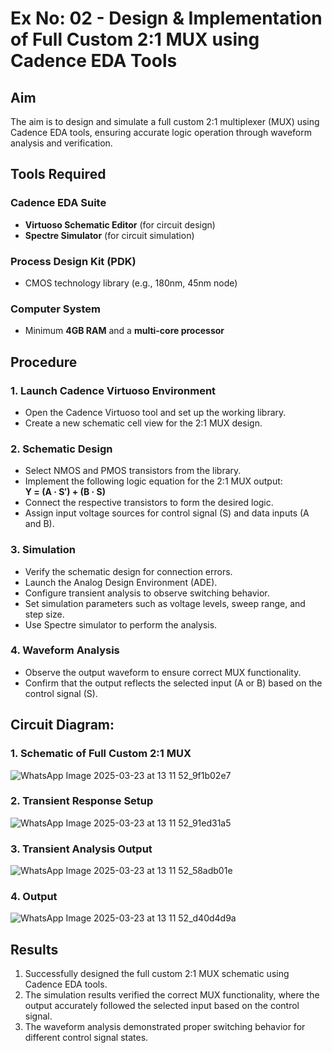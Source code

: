 # Ex No: 02 - Design & Implementation of Full Custom 2:1 MUX using Cadence EDA Tools

## Aim

The aim is to design and simulate a full custom 2:1 multiplexer (MUX) using Cadence EDA tools, ensuring accurate logic operation through waveform analysis and verification.

## Tools Required

### Cadence EDA Suite
- **Virtuoso Schematic Editor** (for circuit design)
- **Spectre Simulator** (for circuit simulation)

### Process Design Kit (PDK)
- CMOS technology library (e.g., 180nm, 45nm node)

### Computer System
- Minimum **4GB RAM** and a **multi-core processor**

## Procedure

### 1. Launch Cadence Virtuoso Environment
- Open the Cadence Virtuoso tool and set up the working library.
- Create a new schematic cell view for the 2:1 MUX design.

### 2. Schematic Design
- Select NMOS and PMOS transistors from the library.
- Implement the following logic equation for the 2:1 MUX output:  
  **Y = (A · S′) + (B · S)**
- Connect the respective transistors to form the desired logic.
- Assign input voltage sources for control signal (S) and data inputs (A and B).

### 3. Simulation
- Verify the schematic design for connection errors.
- Launch the Analog Design Environment (ADE).
- Configure transient analysis to observe switching behavior.
- Set simulation parameters such as voltage levels, sweep range, and step size.
- Use Spectre simulator to perform the analysis.

### 4. Waveform Analysis
- Observe the output waveform to ensure correct MUX functionality.
- Confirm that the output reflects the selected input (A or B) based on the control signal (S).

## Circuit Diagram:

### 1. Schematic of Full Custom 2:1 MUX

![WhatsApp Image 2025-03-23 at 13 11 52_9f1b02e7](https://github.com/user-attachments/assets/2db3ff51-a093-4192-9546-e5e4aabc2223)


### 2. Transient Response Setup

![WhatsApp Image 2025-03-23 at 13 11 52_91ed31a5](https://github.com/user-attachments/assets/fccb31cb-4d01-444c-8b5a-d72f1417ce6e)


### 3. Transient Analysis Output

![WhatsApp Image 2025-03-23 at 13 11 52_58adb01e](https://github.com/user-attachments/assets/8802beb9-faca-48ab-b331-71f0a8ba12eb)

### 4. Output

![WhatsApp Image 2025-03-23 at 13 11 52_d40d4d9a](https://github.com/user-attachments/assets/fa96cf86-380e-4af7-b7d6-c8f81924ad50)

## Results
1. Successfully designed the full custom 2:1 MUX schematic using Cadence EDA tools.
2. The simulation results verified the correct MUX functionality, where the output accurately followed the selected input based on the control signal.
3. The waveform analysis demonstrated proper switching behavior for different control signal states.
